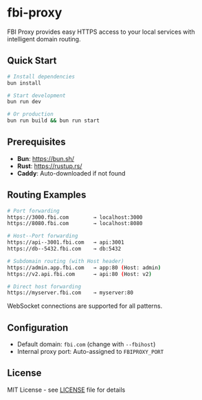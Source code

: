 # fbi-proxy

FBI Proxy provides easy HTTPS access to your local services with intelligent domain routing.

## Quick Start

```bash
# Install dependencies
bun install

# Start development
bun run dev

# Or production
bun run build && bun run start
```

## Prerequisites

- **Bun**: https://bun.sh/
- **Rust**: https://rustup.rs/
- **Caddy**: Auto-downloaded if not found

## Routing Examples

```bash
# Port forwarding
https://3000.fbi.com        → localhost:3000
https://8080.fbi.com        → localhost:8080

# Host--Port forwarding
https://api--3001.fbi.com   → api:3001
https://db--5432.fbi.com    → db:5432

# Subdomain routing (with Host header)
https://admin.app.fbi.com   → app:80 (Host: admin)
https://v2.api.fbi.com      → api:80 (Host: v2)

# Direct host forwarding
https://myserver.fbi.com    → myserver:80
```

WebSocket connections are supported for all patterns.

## Configuration

- Default domain: `fbi.com` (change with `--fbihost`)
- Internal proxy port: Auto-assigned to `FBIPROXY_PORT`

## License

MIT License - see [LICENSE](LICENSE) file for details
